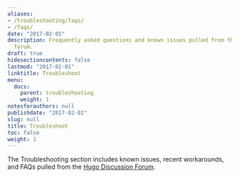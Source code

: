 ```yaml
---
aliases:
- /troubleshooting/faqs/
- /faqs/
date: "2017-02-01"
description: Frequently asked questions and known issues pulled from the Hugo Discuss
  forum.
draft: true
hidesectioncontents: false
lastmod: "2017-02-01"
linktitle: Troubleshoot
menu:
  docs:
    parent: troubleshooting
    weight: 1
notesforauthors: null
publishdate: "2017-02-01"
slug: null
title: Troubleshoot
toc: false
weight: 1
---
```


The Troubleshooting section includes known issues, recent workarounds, and FAQs pulled from the [Hugo Discussion Forum][forum].

[forum]: https://discourse.gohugo.io
